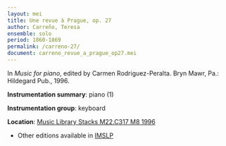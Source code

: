 ```yaml
---
layout: mei
title: Une revue à Prague, op. 27
author: Carreño, Teresa
ensemble: solo
period: 1860-1869
permalink: /carreno-27/
document: carreno_revue_a_prague_op27.mei
---
```


In *Music for piano*, edited by Carmen Rodriguez-Peralta. Bryn Mawr, Pa.: Hildegard Pub., 1996.

**Instrumentation summary**: piano (1)

**Instrumentation group**: keyboard

**Location**: <a href="https://tufts-primo.hosted.exlibrisgroup.com/permalink/f/bnf7qa/01TUN_ALMA21113580720003851" target="_blank">Music Library Stacks M22.C317 M8 1996</a>
- Other editions available in <a href="https://imslp.org/wiki/Une_revue_%C3%A0_Prague%2C_Op.27_(Carre%C3%B1o%2C_Teresa)" target="_blank">IMSLP</a>
